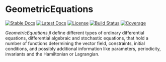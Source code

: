 # GeometricEquations

[![Stable Docs](https://img.shields.io/badge/docs-stable-blue.svg)](https://JuliaGNI.github.io/GeometricEquations.jl/stable)
[![Latest Docs](https://img.shields.io/badge/docs-latest-blue.svg)](https://JuliaGNI.github.io/GeometricEquations.jl/latest)
[![License](https://img.shields.io/badge/license-MIT-blue.svg)](LICENSE)
[![Build Status](https://github.com/JuliaGNI/GeometricEquations.jl/workflows/CI/badge.svg)](https://github.com/JuliaGNI/GeometricEquations.jl/actions?query=workflow:CI)
[![Coverage](https://codecov.io/gh/JuliaGNI/GeometricEquations.jl/branch/main/graph/badge.svg)](https://codecov.io/gh/JuliaGNI/GeometricEquations.jl)

*GeometricEquations.jl* define different types of ordinary differential equations, differential algebraic and stochastic equations, that hold a number of functions determining the vector field, constraints, initial conditions, and possibly additional information like parameters, periodicity, invariants and the Hamiltonian or Lagrangian.
